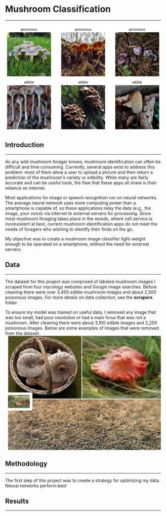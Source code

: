 # Mushroom Classification
---
![](/presentation_images/mushrooms.png?raw=true "Example Images")
## Introduction
---

As any wild mushroom forager knows, mushroom identification can often be difficult and time consuming. Currently, several apps exist to address this problem: most of them allow a user to upload a picture and then return a prediction of the mushroom's variety or edibility. While many are fairly accurate and can be useful tools, the flaw that these apps all share is their reliance on internet.

Most applications for image or speech recognition run on neural networks. The average neural network uses more computing power than a smartphone is capable of, so these applications relay the data (e.g., the image, your voice) via internet to external servers for processing. Since most mushroom foraging takes place in the woods, where cell service is inconsistent at best, current mushroom identification apps do not meet the needs of foragers who wishing to idenitfy their finds on the go.

My objective was to create a mushroom image classifier light-weight enough to be operated on a smartphone, without the need for external servers. 

## Data
---
The dataset for this project was comprised of labeled mushroom images I scraped from four mycology websites and Google image searches. Before cleaning there were over 3,400 edible mushroom images and about 2,500 poisonous images. For more details on data collection, see the **scrapers** folder 

To ensure my model was trained on useful data, I removed any image that was too small, had poor resolution or had a main forus that was not a mushroom. After cleaning there were about 3,100 edible images and 2,250 poisonous images. Below are some examples of images that were removed from the dataset.
![](/presentation_images/removed.png?raw=true)

## Methodology
---
The first step of this project was to create a strategy for optimizing my data. Neural networks perform best 
## Results
---
